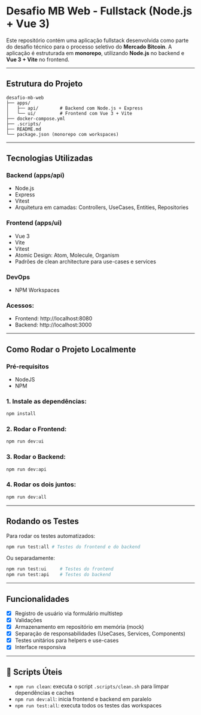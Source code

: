 # Desafio MB Web - Fullstack (Node.js + Vue 3)

Este repositório contém uma aplicação fullstack desenvolvida como parte do desafio técnico para o processo seletivo do **Mercado Bitcoin**. A aplicação é estruturada em **monorepo**, utilizando **Node.js** no backend e **Vue 3 + Vite** no frontend.

---

## Estrutura do Projeto

```
desafio-mb-web
├── apps/
│   ├── api/        # Backend com Node.js + Express
│   └── ui/         # Frontend com Vue 3 + Vite
├── docker-compose.yml
├── .scripts/
├── README.md
└── package.json (monorepo com workspaces)
```

---

## Tecnologias Utilizadas

### Backend (apps/api)
- Node.js
- Express
- Vitest
- Arquitetura em camadas: Controllers, UseCases, Entities, Repositories

### Frontend (apps/ui)
- Vue 3
- Vite
- Vitest
- Atomic Design: Atom, Molecule, Organism
- Padrões de clean architecture para use-cases e services

### DevOps
- NPM Workspaces

### Acessos:

- Frontend: http://localhost:8080  
- Backend: http://localhost:3000

---

## Como Rodar o Projeto Localmente

### Pré-requisitos
- NodeJS
- NPM

### 1. Instale as dependências:

```bash
npm install
```

### 2. Rodar o Frontend:

```bash
npm run dev:ui
```

### 3. Rodar o Backend:

```bash
npm run dev:api
```

### 4. Rodar os dois juntos:

```bash
npm run dev:all
```

---

## Rodando os Testes

Para rodar os testes automatizados:

```bash
npm run test:all # Testes do frontend e do backend
```

Ou separadamente:

```bash
npm run test:ui     # Testes do frontend
npm run test:api    # Testes do backend
```

---

## Funcionalidades

- [x] Registro de usuário via formulário multistep
- [x] Validações
- [x] Armazenamento em repositório em memória (mock)
- [x] Separação de responsabilidades (UseCases, Services, Components)
- [x] Testes unitários para helpers e use-cases
- [x] Interface responsiva

---

## 🧹 Scripts Úteis

- `npm run clean`: executa o script `.scripts/clean.sh` para limpar dependências e caches
- `npm run dev:all`: inicia frontend e backend em paralelo
- `npm run test:all`: executa todos os testes das workspaces

